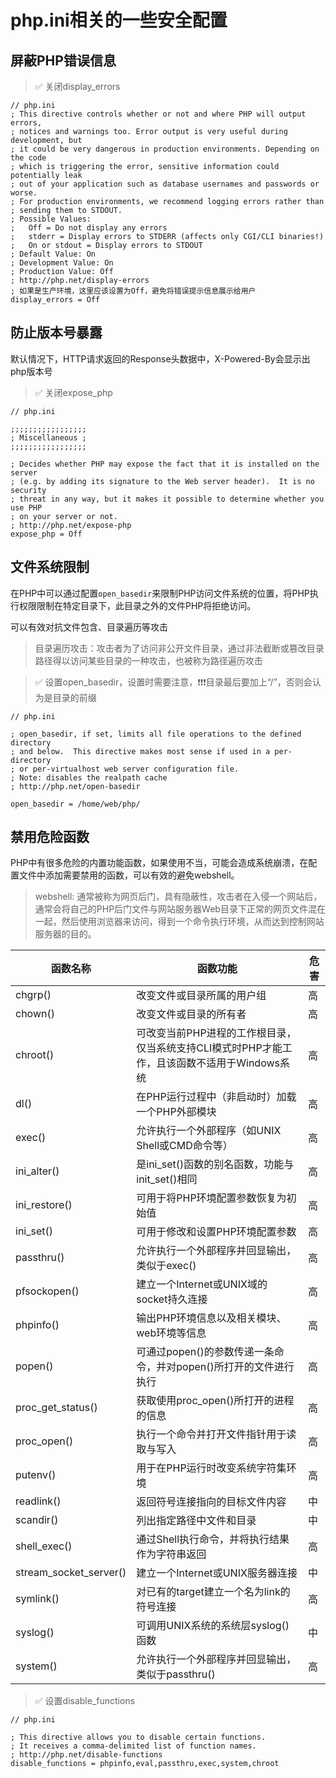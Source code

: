 # php.ini相关的一些安全配置
## 屏蔽PHP错误信息
> ✅ 关闭display_errors

```
// php.ini
; This directive controls whether or not and where PHP will output errors,
; notices and warnings too. Error output is very useful during development, but
; it could be very dangerous in production environments. Depending on the code
; which is triggering the error, sensitive information could potentially leak
; out of your application such as database usernames and passwords or worse.
; For production environments, we recommend logging errors rather than
; sending them to STDOUT.
; Possible Values:
;   Off = Do not display any errors
;   stderr = Display errors to STDERR (affects only CGI/CLI binaries!)
;   On or stdout = Display errors to STDOUT
; Default Value: On
; Development Value: On
; Production Value: Off
; http://php.net/display-errors
; 如果是生产环境，这里应该设置为Off，避免将错误提示信息展示给用户
display_errors = Off
```

## 防止版本号暴露
默认情况下，HTTP请求返回的Response头数据中，X-Powered-By会显示出php版本号

> ✅  关闭expose_php 

```
// php.ini

;;;;;;;;;;;;;;;;;
; Miscellaneous ;
;;;;;;;;;;;;;;;;;

; Decides whether PHP may expose the fact that it is installed on the server
; (e.g. by adding its signature to the Web server header).  It is no security
; threat in any way, but it makes it possible to determine whether you use PHP
; on your server or not.
; http://php.net/expose-php
expose_php = Off
```

## 文件系统限制
在PHP中可以通过配置```open_basedir```来限制PHP访问文件系统的位置，将PHP执行权限限制在特定目录下，此目录之外的文件PHP将拒绝访问。

可以有效对抗文件包含、目录遍历等攻击
> 目录遍历攻击：攻击者为了访问非公开文件目录，通过非法截断或篡改目录路径得以访问某些目录的一种攻击，也被称为路径遍历攻击

> ✅   设置open_basedir，设置时需要注意，❗️❗️❗️目录最后要加上“/”，否则会认为是目录的前缀

```
// php.ini

; open_basedir, if set, limits all file operations to the defined directory
; and below.  This directive makes most sense if used in a per-directory
; or per-virtualhost web server configuration file.
; Note: disables the realpath cache
; http://php.net/open-basedir

open_basedir = /home/web/php/

```

## 禁用危险函数
PHP中有很多危险的内置功能函数，如果使用不当，可能会造成系统崩溃，在配置文件中添加需要禁用的函数，可以有效的避免webshell。

> webshell: 通常被称为网页后门，具有隐蔽性，攻击者在入侵一个网站后，通常会将自己的PHP后门文件与网站服务器Web目录下正常的网页文件混在一起，然后使用浏览器来访问，得到一个命令执行环境，从而达到控制网站服务器的目的。

| 函数名称 | 函数功能 | 危害 |
|---|---|---|
|chgrp()|改变文件或目录所属的用户组| 高|
|chown()|改变文件或目录的所有者|高|
|chroot()|可改变当前PHP进程的工作根目录，仅当系统支持CLI模式时PHP才能工作，且该函数不适用于Windows系统|高|
|dl()|在PHP运行过程中（非启动时）加载一个PHP外部模块|高|
|exec()|允许执行一个外部程序（如UNIX Shell或CMD命令等）|高|
|ini_alter()|是ini_set()函数的别名函数，功能与init_set()相同|高|
|ini_restore()|可用于将PHP环境配置参数恢复为初始值|高|
|ini_set()|可用于修改和设置PHP环境配置参数|高|
|passthru()|允许执行一个外部程序并回显输出，类似于exec()|高|
|pfsockopen()|建立一个Internet或UNIX域的socket持久连接|高|
|phpinfo()|输出PHP环境信息以及相关模块、web环境等信息|高|
|popen()|可通过popen()的参数传递一条命令，并对popen()所打开的文件进行执行|高|
|proc_get_status()|获取使用proc_open()所打开的进程的信息|高|
|proc_open()|执行一个命令并打开文件指针用于读取与写入|高|
|putenv()|用于在PHP运行时改变系统字符集环境|高|
|readlink()|返回符号连接指向的目标文件内容|中|
|scandir()|列出指定路径中文件和目录|中|
|shell_exec()|通过Shell执行命令，并将执行结果作为字符串返回|高|
|stream_socket_server()|建立一个Internet或UNIX服务器连接|中|
|symlink()|对已有的target建立一个名为link的符号连接|高|
|syslog()|可调用UNIX系统的系统层syslog()函数|中|
|system()|允许执行一个外部程序并回显输出，类似于passthru()|高|

> ✅ 设置disable_functions
```
// php.ini

; This directive allows you to disable certain functions.
; It receives a comma-delimited list of function names.
; http://php.net/disable-functions
disable_functions = phpinfo,eval,passthru,exec,system,chroot
```

